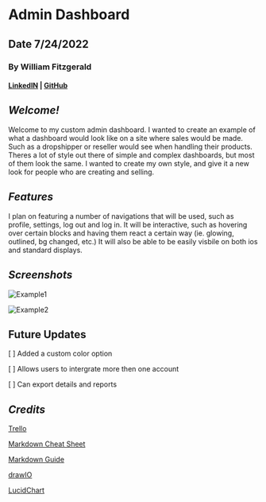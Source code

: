 # Admin Dashboard

## Date 7/24/2022

### By William Fitzgerald

#### [LinkedIN](https://www.linkedin.com/in/william-fitzgerald1/) | [GitHub](https://github.com/willfitz1)

## **_Welcome!_**

Welcome to my custom admin dashboard. I wanted to create an example of what a dashboard would look like on a site where sales would be made. Such as a dropshipper or reseller would see when handling their products. Theres a lot of style out there of simple and complex dashboards, but most of them look the same. I wanted to create my own style, and give it a new look for people who are creating and selling.

## **_Features_**

I plan on featuring a number of navigations that will be used, such as profile, settings, log out and log in. It will be interactive, such as hovering over certain blocks and having them react a certain way (ie. glowing, outlined, bg changed, etc.) It will also be able to be easily visbile on both ios and standard displays.

## **_Screenshots_**

![Example1](https://themes.getbootstrap.com/wp-content/uploads/2022/01/clever-admin-dashboard-template-badge-2x.jpg)

![Example2](https://assets.startbootstrap.com/img/screenshots/themes/sb-admin-2.png)

## **Future Updates**

[ ] Added a custom color option

[ ] Allows users to intergrate more then one account

[ ] Can export details and reports

## **_Credits_**

[Trello](https://trello.com/b/AcS6yvMt/dashboard)

[Markdown Cheat Sheet](https://www.markdownguide.org/cheat-sheet/)

[Markdown Guide](https://ia.net/writer/support/general/markdown-guide)

[drawIO](https://drive.google.com/file/d/1f8EtNYmoNLHXHDW9lxpdJ5n1JDt9A5cp/view?usp=sharing)

[LucidChart](https://lucid.app/lucidchart/72435a7f-d7c8-4a9b-91d0-fd551852e912/edit?viewport_loc=628%2C7%2C1899%2C1035%2C0_0&invitationId=inv_64c94c5c-5040-4f11-8238-83594d2030d6#)
